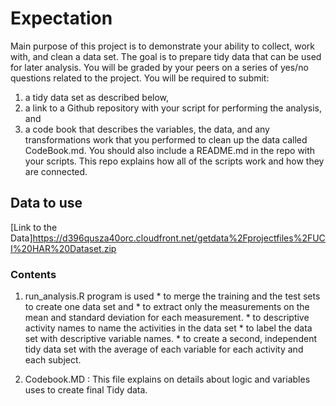 
# Expectation
Main purpose of this project is to demonstrate your ability to collect, work with, and clean a data set. 
The goal is to prepare tidy data that can be used for later analysis. 
You will be graded by your peers on a series of yes/no questions related to the project. 
You will be required to submit: 
1. a tidy data set as described below,
2. a link to a Github repository with your script for performing the analysis, and 
3. a code book that describes the variables, the data, and any transformations work that you performed to clean up the data called CodeBook.md. 
You should also include a README.md in the repo with your scripts. This repo explains how all of the scripts work and how they are connected.  

## Data to use

[Link to the Data]https://d396qusza40orc.cloudfront.net/getdata%2Fprojectfiles%2FUCI%20HAR%20Dataset.zip 

 ### Contents
 
 1. run_analysis.R program is used 
				* to merge the training and the test sets to create one data set and
                * to extract only the measurements on the mean and standard deviation for each measurement. 
                * to descriptive activity names to name the activities in the data set
                * to label the data set with descriptive variable names. 
                * to create a second, independent tidy data set with the average of each variable for each activity and each subject.

2. Codebook.MD : This file explains on details about logic and variables uses to create final Tidy data. 